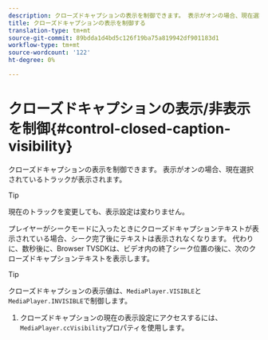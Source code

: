 ```yaml
---
description: クローズドキャプションの表示を制御できます。 表示がオンの場合、現在選択されているトラックが表示されます。
title: クローズドキャプションの表示を制御する
translation-type: tm+mt
source-git-commit: 89bdda1d4bd5c126f19ba75a819942df901183d1
workflow-type: tm+mt
source-wordcount: '122'
ht-degree: 0%

---
```



# クローズドキャプションの表示/非表示を制御{#control-closed-caption-visibility}

クローズドキャプションの表示を制御できます。 表示がオンの場合、現在選択されているトラックが表示されます。

>[!TIP]
>
>現在のトラックを変更しても、表示設定は変わりません。

プレイヤーがシークモードに入ったときにクローズドキャプションテキストが表示されている場合、シーク完了後にテキストは表示されなくなります。 代わりに、数秒後に、Browser TVSDKは、ビデオ内の終了シーク位置の後に、次のクローズドキャプションテキストを表示します。

>[!TIP]
>
>クローズドキャプションの表示値は、`MediaPlayer.VISIBLE`と`MediaPlayer.INVISIBLE`で制御します。

1. クローズドキャプションの現在の表示設定にアクセスするには、`MediaPlayer.ccVisibility`プロパティを使用します。

